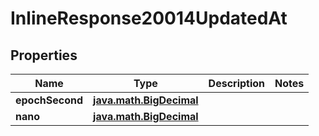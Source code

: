 
# InlineResponse20014UpdatedAt

## Properties
Name | Type | Description | Notes
------------ | ------------- | ------------- | -------------
**epochSecond** | [**java.math.BigDecimal**](java.math.BigDecimal.md) |  | 
**nano** | [**java.math.BigDecimal**](java.math.BigDecimal.md) |  | 



